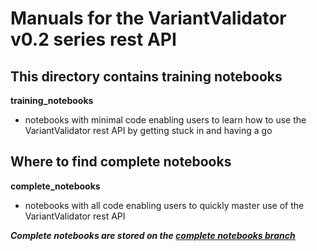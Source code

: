 # Manuals for the VariantValidator v0.2 series rest API

## This directory contains training notebooks

**training_notebooks**
- notebooks with minimal code enabling users to learn how to use the VariantValidator rest API by getting stuck in and 
having a go

## Where to find complete notebooks 
**complete_notebooks**
- notebooks with all code enabling users to quickly master use of the VariantValidator rest API

***Complete notebooks are stored on the [complete notebooks branch](https://tbc)***